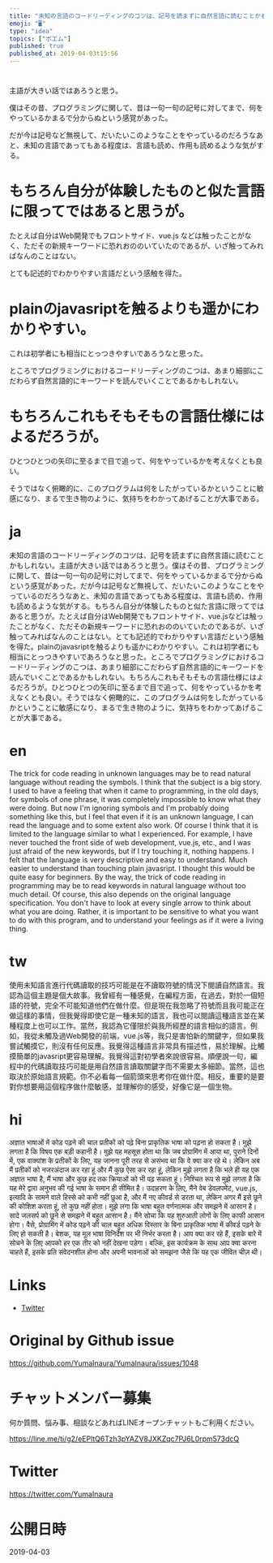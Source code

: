 ```yaml
---
title: "未知の言語のコードリーディングのコツは、記号を読まずに自然言語に読むことかもしれない。"
emoji: "🖥"
type: "idea"
topics: ["ポエム"]
published: true
published_at: 2019-04-03t15:56
---
```


# 
主語が大きい話ではあろうと思う。

僕はその昔、プログラミングに関して、昔は一句一句の記号に対してまで、何をやっているかまるで分からぬという感覚があった。

だが今は記号など無視して、だいたいこのようなことをやっているのだろうなあと、未知の言語であってもある程度は、言語も読め、作用も読めるような気がする。

# もちろん自分が体験したものと似た言語に限ってではあると思うが。

たとえば自分はWeb開発でもフロントサイド、vue.js などは触ったことがなく、ただその新規キーワードに恐れおののいていたのであるが、いざ触ってみればなんのことはない。

とても記述的でわかりやすい言語だという感触を得た。

# plainのjavasriptを触るよりも遥かにわかりやすい。

これは初学者にも相当にとっつきやすいであろうなと思った。

ところでプログラミングにおけるコードリーディングのこつは、あまり細部にこだわらず自然言語的にキーワードを読んでいくことであるかもしれない。

# もちろんこれもそもそもの言語仕様にはよるだろうが。

ひとつひとつの矢印に至るまで目で追って、何をやっているかを考えなくとも良い。

そうではなく俯瞰的に、このプログラムは何をしたがっているかということに敏感になり、まるで生き物のように、気持ちをわかってあげることが大事である。


# ja

未知の言語のコードリーディングのコツは、記号を読まずに自然言語に読むことかもしれない。主語が大きい話ではあろうと思う。僕はその昔、プログラミングに関して、昔は一句一句の記号に対してまで、何をやっているかまるで分からぬという感覚があった。だが今は記号など無視して、だいたいこのようなことをやっているのだろうなあと、未知の言語であってもある程度は、言語も読め、作用も読めるような気がする。もちろん自分が体験したものと似た言語に限ってではあると思うが。たとえば自分はWeb開発でもフロントサイド、vue.jsなどは触ったことがなく、ただその新規キーワードに恐れおののいていたのであるが、いざ触ってみればなんのことはない。とても記述的でわかりやすい言語だという感触を得た。plainのjavasriptを触るよりも遥かにわかりやすい。これは初学者にも相当にとっつきやすいであろうなと思った。ところでプログラミングにおけるコードリーディングのこつは、あまり細部にこだわらず自然言語的にキーワードを読んでいくことであるかもしれない。もちろんこれもそもそもの言語仕様にはよるだろうが。ひとつひとつの矢印に至るまで目で追って、何をやっているかを考えなくとも良い。そうではなく俯瞰的に、このプログラムは何をしたがっているかということに敏感になり、まるで生き物のように、気持ちをわかってあげることが大事である。


# en

The trick for code reading in unknown languages may be to read natural language without reading the symbols. I think that the subject is a big story. I used to have a feeling that when it came to programming, in the old days, for symbols of one phrase, it was completely impossible to know what they were doing. But now I'm ignoring symbols and I'm probably doing something like this, but I feel that even if it is an unknown language, I can read the language and to some extent also work. Of course I think that it is limited to the language similar to what I experienced. For example, I have never touched the front side of web development, vue.js, etc., and I was just afraid of the new keywords, but if I try touching it, nothing happens. I felt that the language is very descriptive and easy to understand. Much easier to understand than touching plain javasript. I thought this would be quite easy for beginners. By the way, the trick of code reading in programming may be to read keywords in natural language without too much detail. Of course, this also depends on the original language specification. You don't have to look at every single arrow to think about what you are doing. Rather, it is important to be sensitive to what you want to do with this program, and to understand your feelings as if it were a living thing.

# tw

使用未知語言進行代碼讀取的技巧可能是在不讀取符號的情況下閱讀自然語言。我認為這個主題是個大故事。我曾經有一種感覺，在編程方面，在過去，對於一個短語的符號，完全不可能知道他們在做什麼。但是現在我忽略了符號而且我可能正在做這樣的事情，但我覺得即使它是一種未知的語言，我也可以閱讀這種語言並在某種程度上也可以工作。當然，我認為它僅限於與我所經歷的語言相似的語言。例如，我從未觸及過Web開發的前端，vue.js等，我只是害怕新的關鍵字，但如果我嘗試觸摸它，則沒有任何反應。我覺得這種語言非常具有描述性，易於理解。比觸摸簡單的javasript更容易理解。我覺得這對初學者來說很容易。順便說一句，編程中的代碼讀取技巧可能是用自然語言讀取關鍵字而不需要太多細節。當然，這也取決於原始語言規範。你不必看每一個箭頭來思考你在做什麼。相反，重要的是要對你想要用這個程序做什麼敏感，並理解你的感受，好像它是一個生物。

# hi

अज्ञात भाषाओं में कोड पढ़ने की चाल प्रतीकों को पढ़े बिना प्राकृतिक भाषा को पढ़ना हो सकता है। मुझे लगता है कि विषय एक बड़ी कहानी है। मुझे यह महसूस होता था कि जब प्रोग्रामिंग में आया था, पुराने दिनों में, एक वाक्यांश के प्रतीकों के लिए, यह जानना पूरी तरह से असंभव था कि वे क्या कर रहे थे। लेकिन अब मैं प्रतीकों को नजरअंदाज कर रहा हूं और मैं कुछ ऐसा कर रहा हूं, लेकिन मुझे लगता है कि भले ही यह एक अज्ञात भाषा है, मैं भाषा और कुछ हद तक क्रियाओं को भी पढ़ सकता हूं। निश्चित रूप से मुझे लगता है कि यह मेरे द्वारा अनुभव की गई भाषा के समान ही सीमित है। उदाहरण के लिए, मैंने वेब डेवलपमेंट, vue.js, इत्यादि के सामने वाले हिस्से को कभी नहीं छुआ है, और मैं नए कीवर्ड से डरता था, लेकिन अगर मैं इसे छूने की कोशिश करता हूं, तो कुछ नहीं होता। मुझे लगा कि भाषा बहुत वर्णनात्मक और समझने में आसान है। सादे जलसर्प को छूने से समझने में बहुत आसान है। मैंने सोचा कि यह शुरुआती लोगों के लिए काफी आसान होगा। वैसे, प्रोग्रामिंग में कोड पढ़ने की चाल बहुत अधिक विस्तार के बिना प्राकृतिक भाषा में कीवर्ड पढ़ने के लिए हो सकती है। बेशक, यह मूल भाषा विनिर्देश पर भी निर्भर करता है। आप क्या कर रहे हैं, इसके बारे में सोचने के लिए आपको हर एक तीर को नहीं देखना पड़ेगा। बल्कि, इस कार्यक्रम के साथ आप क्या करना चाहते हैं, इसके प्रति संवेदनशील होना और अपनी भावनाओं को समझना जैसे कि यह एक जीवित चीज़ थी।

# Links

- [Twitter](https://twitter.com/YumaInaura/status/1113318383552954368)


# Original by Github issue

https://github.com/YumaInaura/YumaInaura/issues/1048








<!-- Update From Qiita API -->

# チャットメンバー募集


何か質問、悩み事、相談などあればLINEオープンチャットもご利用ください。

https://line.me/ti/g2/eEPltQ6Tzh3pYAZV8JXKZqc7PJ6L0rpm573dcQ





# Twitter


https://twitter.com/YumaInaura


<!-- Update From Qiita API -->



# 公開日時

2019-04-03
